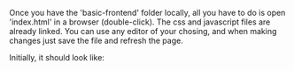 
Once you have the 'basic-frontend' folder locally, all you have to do is open 'index.html' in a browser (double-click). The css and javascript files are already linked. You can use any editor of your chosing, and when making changes just save the file and refresh the page.

Initially, it should look like:

